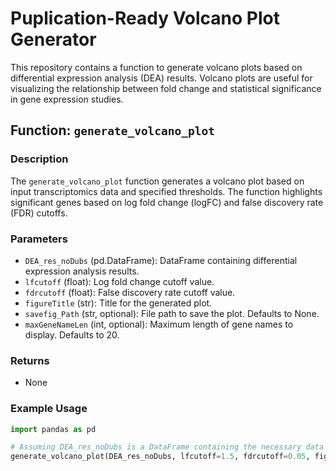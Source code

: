 # Puplication-Ready Volcano Plot Generator

This repository contains a function to generate volcano plots based on differential expression analysis (DEA) results. Volcano plots are useful for visualizing the relationship between fold change and statistical significance in gene expression studies.

## Function: `generate_volcano_plot`

### Description

The `generate_volcano_plot` function generates a volcano plot based on input transcriptomics data and specified thresholds. The function highlights significant genes based on log fold change (logFC) and false discovery rate (FDR) cutoffs.

### Parameters

- `DEA_res_noDubs` (pd.DataFrame): DataFrame containing differential expression analysis results.
- `lfcutoff` (float): Log fold change cutoff value.
- `fdrcutoff` (float): False discovery rate cutoff value.
- `figureTitle` (str): Title for the generated plot.
- `savefig_Path` (str, optional): File path to save the plot. Defaults to None.
- `maxGeneNameLen` (int, optional): Maximum length of gene names to display. Defaults to 20.

### Returns

- None

### Example Usage

```python
import pandas as pd

# Assuming DEA_res_noDubs is a DataFrame containing the necessary data
generate_volcano_plot(DEA_res_noDubs, lfcutoff=1.5, fdrcutoff=0.05, figureTitle="Differential Expression Volcano Plot", savefig_Path="./figures/volcano_plot.png", maxGeneNameLen=8)
